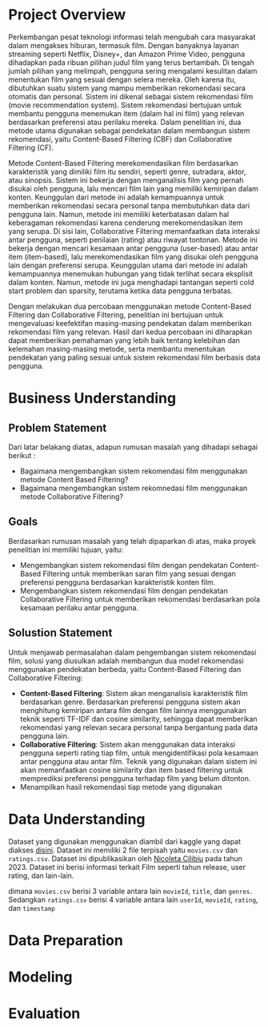 # Project Overview
Perkembangan pesat teknologi informasi telah mengubah cara masyarakat dalam mengakses hiburan, termasuk film. Dengan banyaknya layanan streaming seperti Netflix, Disney+, dan Amazon Prime Video, pengguna dihadapkan pada ribuan pilihan judul film yang terus bertambah. Di tengah jumlah pilihan yang melimpah, pengguna sering mengalami kesulitan dalam menentukan film yang sesuai dengan selera mereka. Oleh karena itu, dibutuhkan suatu sistem yang mampu memberikan rekomendasi secara otomatis dan personal. Sistem ini dikenal sebagai sistem rekomendasi film (movie recommendation system). Sistem rekomendasi bertujuan untuk membantu pengguna menemukan item (dalam hal ini film) yang relevan berdasarkan preferensi atau perilaku mereka. Dalam penelitian ini, dua metode utama digunakan sebagai pendekatan dalam membangun sistem rekomendasi, yaitu Content-Based Filtering (CBF) dan Collaborative Filtering (CF).

Metode Content-Based Filtering merekomendasikan film berdasarkan karakteristik yang dimiliki film itu sendiri, seperti genre, sutradara, aktor, atau sinopsis. Sistem ini bekerja dengan menganalisis film yang pernah disukai oleh pengguna, lalu mencari film lain yang memiliki kemiripan dalam konten. Keunggulan dari metode ini adalah kemampuannya untuk memberikan rekomendasi secara personal tanpa membutuhkan data dari pengguna lain. Namun, metode ini memiliki keterbatasan dalam hal keberagaman rekomendasi karena cenderung merekomendasikan item yang serupa. Di sisi lain, Collaborative Filtering memanfaatkan data interaksi antar pengguna, seperti penilaian (rating) atau riwayat tontonan. Metode ini bekerja dengan mencari kesamaan antar pengguna (user-based) atau antar item (item-based), lalu merekomendasikan film yang disukai oleh pengguna lain dengan preferensi serupa. Keunggulan utama dari metode ini adalah kemampuannya menemukan hubungan yang tidak terlihat secara eksplisit dalam konten. Namun, metode ini juga menghadapi tantangan seperti cold start problem dan sparsity, terutama ketika data pengguna terbatas.

Dengan melakukan dua percobaan menggunakan metode Content-Based Filtering dan Collaborative Filtering, penelitian ini bertujuan untuk mengevaluasi keefektifan masing-masing pendekatan dalam memberikan rekomendasi film yang relevan. Hasil dari kedua percobaan ini diharapkan dapat memberikan pemahaman yang lebih baik tentang kelebihan dan kelemahan masing-masing metode, serta membantu menentukan pendekatan yang paling sesuai untuk sistem rekomendasi film berbasis data pengguna.

# Business Understanding
## Problem Statement
Dari latar belakang diatas, adapun rumusan masalah yang dihadapi sebagai berikut :
- Bagaimana mengembangkan sistem rekomendasi film menggunakan metode Content Based Filtering?
- Bagaimana mengembangkan sistem rekomnedasi film menggunakan metode Collaborative Filtering?
## Goals
Berdasarkan rumusan masalah yang telah dipaparkan di atas, maka proyek penelitian ini memiliki tujuan, yaitu:
- Mengembangkan sistem rekomendasi film dengan pendekatan Content-Based Filtering untuk memberikan saran film yang sesuai dengan preferensi pengguna berdasarkan karakteristik konten film.
- Mengembangkan sistem rekomendasi film dengan pendekatan Collaborative Filtering untuk memberikan rekomendasi berdasarkan pola kesamaan perilaku antar pengguna.

## Solustion Statement
Untuk menjawab permasalahan dalam pengembangan sistem rekomendasi film, solusi yang diusulkan adalah membangun dua model rekomendasi menggunakan pendekatan berbeda, yaitu Content-Based Filtering dan Collaborative Filtering:
- **Content-Based Filtering**: Sistem akan menganalisis karakteristik film berdasarkan genre. Berdasarkan preferensi pengguna sistem akan menghitung kemiripan antara film  dengan film lainnya menggunakan teknik seperti TF-IDF dan cosine similarity, sehingga dapat memberikan rekomendasi yang relevan secara personal tanpa bergantung pada data pengguna lain.
- **Collaborative Filtering**: Sistem akan menggunakan data interaksi pengguna seperti rating tiap film, untuk mengidentifikasi pola kesamaan antar pengguna atau antar film. Teknik yang digunakan dalam sistem ini akan memanfaatkan cosine similarity dan item based filtering untuk memprediksi preferensi pengguna terhadap film yang belum ditonton.
- Menampilkan hasil rekomendasi tiap metode yang digunakan
  
# Data Understanding
Dataset yang digunakan menggunakan diambil dari kaggle yang dapat diakses [disini](https://www.kaggle.com/datasets/nicoletacilibiu/movies-and-ratings-for-recommendation-system). Dataset ini memiliki 2 file terpisah yaitu `movies.csv` dan `ratings.csv`. Dataset ini dipublikasikan oleh [Nicoleta Cilibiu](https://www.kaggle.com/nicoletacilibiu) pada tahun 2023. Dataset ini berisi informasi terkait Film seperti tahun release, user rating, dan lain-lain.


dimana `movies.csv` berisi 3 variable antara lain `movieId`, `title`, dan `genres`. Sedangkan `ratings.csv` berisi 4 variable antara lain `userId`, `movieId`, `rating`, dan `timestamp`
# Data Preparation
# Modeling
# Evaluation
